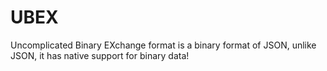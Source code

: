 # UBEX
Uncomplicated Binary EXchange format is a binary format of JSON, unlike JSON, it has native support for binary data!
